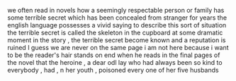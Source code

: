 

we often read in novels how a seemingly respectable person or family has some terrible secret
which has been concealed from stranger for years
the english language possesses a vivid saying to describe this sort of situation
the terrible secret is called the skeleton in the cupboard
at some dramatic moment in the story , the terrible secret become known and a reputation is ruined
I guess we are never on the same page
i am not here because i want to be
the reader's hair stands on end when he reads in the final pages of the novel that 
the heroine , a dear odl lay who had always been so kind to everybody , had , n her youth , poisoned every one  of her five husbands